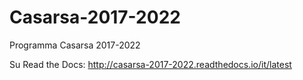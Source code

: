 # Casarsa-2017-2022
Programma Casarsa 2017-2022

Su Read the Docs:
http://casarsa-2017-2022.readthedocs.io/it/latest
